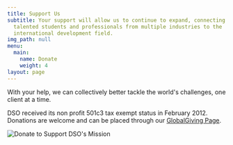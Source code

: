 ```yaml
---
title: Support Us
subtitle: Your support will allow us to continue to expand, connecting more
  talented students and professionals from multiple industries to the
  international development field.
img_path: null
menu:
  main:
    name: Donate
    weight: 4
layout: page
---
```

With your help, we can collectively better tackle the world's challenges, one client at a time.

DSO received its non profit 501c3 tax exempt status in February 2012. Donations are welcome and can be placed through our [GlobalGiving Page](https://www.globalgiving.org/donate/24402/development-solutions-organization-dso/).

![](/images/donate.png "Donate to Support DSO's Mission")